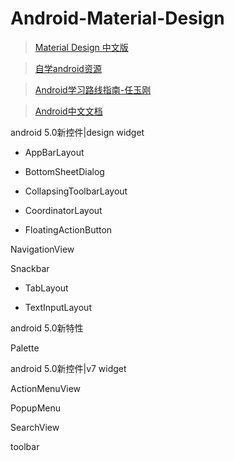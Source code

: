 # Android-Material-Design

> [Material Design 中文版](http://design.1sters.com/)

> [自学android资源](http://123.w3cschool.cn/navandroid_study)

> [Android学习路线指南-任玉刚](http://blog.csdn.net/singwhatiwanna/article/details/49560409/)

> [Android中文文档](https://developer.android.com/develop/index.html)

android 5.0新控件|design widget

- AppBarLayout 

- BottomSheetDialog

- CollapsingToolbarLayout

- CoordinatorLayout 

- FloatingActionButton 

NavigationView

Snackbar

- TabLayout 

- TextInputLayout 

android 5.0新特性

Palette

android 5.0新控件|v7 widget

ActionMenuView

PopupMenu

SearchView

toolbar



